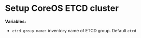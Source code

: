 # Setup CoreOS ETCD cluster

**Variables:**

  - `etcd_group_name:` inventory name of ETCD group. Default `etcd`
